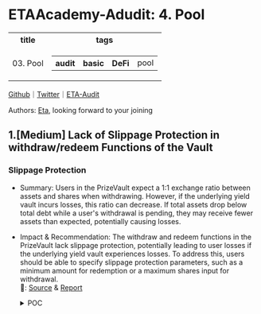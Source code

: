 # ETAAcademy-Adudit: 4. Pool

<table>
  <tr>
    <th>title</th>
    <th>tags</th>
  </tr>
  <tr>
    <td>03. Pool</td>
    <td>
      <table>
        <tr>
          <th>audit</th>
          <th>basic</th>
          <th>DeFi</th>
          <td>pool</td>
        </tr>
      </table>
    </td>
  </tr>
</table>

[Github](https://github.com/ETAAcademy)｜[Twitter](https://twitter.com/ETAAcademy)｜[ETA-Audit](https://github.com/ETAAcademy/ETAAcademy-Audit)

Authors: [Eta](https://twitter.com/pwhattie), looking forward to your joining

## 1.[Medium] Lack of Slippage Protection in withdraw/redeem Functions of the Vault

### Slippage Protection

- Summary: Users in the PrizeVault expect a 1:1 exchange ratio between assets and shares when withdrawing. However, if the underlying yield vault incurs losses, this ratio can decrease. If total assets drop below total debt while a user's withdrawal is pending, they may receive fewer assets than expected, potentially causing losses.

- Impact & Recommendation: The withdraw and redeem functions in the PrizeVault lack slippage protection, potentially leading to user losses if the underlying yield vault experiences losses. To address this, users should be able to specify slippage protection parameters, such as a minimum amount for redemption or a maximum shares input for withdrawal.
  <br> 🐬: [Source](https://code4rena.com/reports/2024-03-pooltogether#m-04-lack-of-slippage-protection-in-withdrawredeem-functions-of-the-vault) & [Report](https://code4rena.com/reports/2024-03-pooltogether)

  <details><summary>POC</summary>

  ```solidity
    function previewWithdraw(uint256 _assets) public view returns (uint256) {
        uint256 _totalAssets = totalAssets();
        // No withdrawals can occur if the vault controls no assets.
        if (_totalAssets == 0) revert ZeroTotalAssets();
        uint256 totalDebt_ = totalDebt();
        if (_totalAssets >= totalDebt_) {
            return _assets;
        } else {
            // Follows the inverse conversion of `convertToAssets`
            return _assets.mulDiv(totalDebt_, _totalAssets, Math.Rounding.Up);
        }
    }
    function convertToAssets(uint256 _shares) public view returns (uint256) {
        uint256 totalDebt_ = totalDebt();
        uint256 _totalAssets = totalAssets();
        if (_totalAssets >= totalDebt_) {
            return _shares;
        } else {
            // If the vault controls fewer assets than what has been deposited, a share will be worth a
            // proportional amount of the total assets. This can happen due to fees, slippage, or loss
            // of funds in the underlying yield vault.
            return _shares.mulDiv(_totalAssets, totalDebt_, Math.Rounding.Down);
        }
    }
    function totalAssets() public view returns (uint256) {
        return yieldVault.convertToAssets(yieldVault.balanceOf(address(this))) + _asset.balanceOf(address(this));
    }

  ```

  </details>
